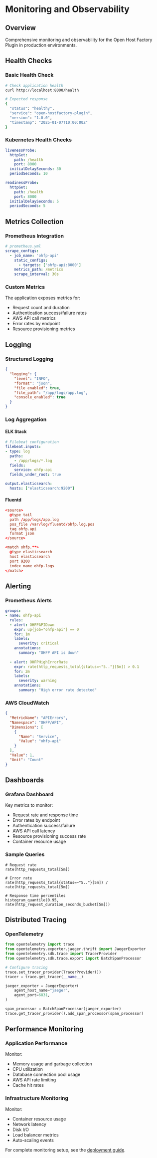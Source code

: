 # Monitoring and Observability

## Overview

Comprehensive monitoring and observability for the Open Host Factory Plugin in production environments.

## Health Checks

### Basic Health Check

```bash
# Check application health
curl http://localhost:8000/health

# Expected response
{
  "status": "healthy",
  "service": "open-hostfactory-plugin",
  "version": "1.0.0",
  "timestamp": "2025-01-07T10:00:00Z"
}
```

### Kubernetes Health Checks

```yaml
livenessProbe:
  httpGet:
    path: /health
    port: 8000
  initialDelaySeconds: 30
  periodSeconds: 10

readinessProbe:
  httpGet:
    path: /health
    port: 8000
  initialDelaySeconds: 5
  periodSeconds: 5
```

## Metrics Collection

### Prometheus Integration

```yaml
# prometheus.yml
scrape_configs:
  - job_name: 'ohfp-api'
    static_configs:
      - targets: ['ohfp-api:8000']
    metrics_path: /metrics
    scrape_interval: 30s
```

### Custom Metrics

The application exposes metrics for:

- Request count and duration
- Authentication success/failure rates
- AWS API call metrics
- Error rates by endpoint
- Resource provisioning metrics

## Logging

### Structured Logging

```json
{
  "logging": {
    "level": "INFO",
    "format": "json",
    "file_enabled": true,
    "file_path": "/app/logs/app.log",
    "console_enabled": true
  }
}
```

### Log Aggregation

#### ELK Stack

```yaml
# Filebeat configuration
filebeat.inputs:
- type: log
  paths:
    - /app/logs/*.log
  fields:
    service: ohfp-api
  fields_under_root: true

output.elasticsearch:
  hosts: ["elasticsearch:9200"]
```

#### Fluentd

```conf
<source>
  @type tail
  path /app/logs/app.log
  pos_file /var/log/fluentd/ohfp.log.pos
  tag ohfp.api
  format json
</source>

<match ohfp.**>
  @type elasticsearch
  host elasticsearch
  port 9200
  index_name ohfp-logs
</match>
```

## Alerting

### Prometheus Alerts

```yaml
groups:
- name: ohfp-api
  rules:
  - alert: OHFPAPIDown
    expr: up{job="ohfp-api"} == 0
    for: 1m
    labels:
      severity: critical
    annotations:
      summary: "OHFP API is down"
      
  - alert: OHFPHighErrorRate
    expr: rate(http_requests_total{status=~"5.."}[5m]) > 0.1
    for: 2m
    labels:
      severity: warning
    annotations:
      summary: "High error rate detected"
```

### AWS CloudWatch

```json
{
  "MetricName": "APIErrors",
  "Namespace": "OHFP/API",
  "Dimensions": [
    {
      "Name": "Service",
      "Value": "ohfp-api"
    }
  ],
  "Value": 1,
  "Unit": "Count"
}
```

## Dashboards

### Grafana Dashboard

Key metrics to monitor:

- Request rate and response time
- Error rates by endpoint
- Authentication success/failure
- AWS API call latency
- Resource provisioning success rate
- Container resource usage

### Sample Queries

```promql
# Request rate
rate(http_requests_total[5m])

# Error rate
rate(http_requests_total{status=~"5.."}[5m]) / rate(http_requests_total[5m])

# Response time percentiles
histogram_quantile(0.95, rate(http_request_duration_seconds_bucket[5m]))
```

## Distributed Tracing

### OpenTelemetry

```python
from opentelemetry import trace
from opentelemetry.exporter.jaeger.thrift import JaegerExporter
from opentelemetry.sdk.trace import TracerProvider
from opentelemetry.sdk.trace.export import BatchSpanProcessor

# Configure tracing
trace.set_tracer_provider(TracerProvider())
tracer = trace.get_tracer(__name__)

jaeger_exporter = JaegerExporter(
    agent_host_name="jaeger",
    agent_port=6831,
)

span_processor = BatchSpanProcessor(jaeger_exporter)
trace.get_tracer_provider().add_span_processor(span_processor)
```

## Performance Monitoring

### Application Performance

Monitor:
- Memory usage and garbage collection
- CPU utilization
- Database connection pool usage
- AWS API rate limiting
- Cache hit rates

### Infrastructure Monitoring

Monitor:
- Container resource usage
- Network latency
- Disk I/O
- Load balancer metrics
- Auto-scaling events

For complete monitoring setup, see the [deployment guide](readme.md).
